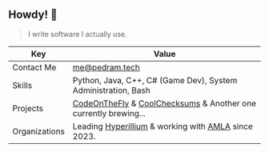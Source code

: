 ## Howdy! 👋
> I write software I actually use.

| Key | Value |
|--|--|
|Contact Me | me@pedram.tech |
|Skills | Python, Java, C++, C# (Game Dev), System Administration, Bash|
| Projects | [CodeOnTheFly](https://github.com/Its-pedram/CodeOnTheFly) & [CoolChecksums](https://github.com/Its-pedram/CoolCheckSums) & Another one currently brewing... |
| Organizations | Leading [Hyperillium](https://github.com/Hyperillium) & working with [AMLA](https://github.com/AMLA-UBC) since 2023. |
